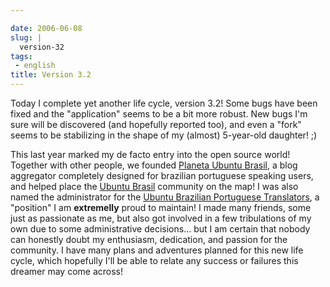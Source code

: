 ```yaml
---

date: 2006-06-08
slug: |
  version-32
tags:
 - english
title: Version 3.2
---
```


Today I complete yet another life cycle, version 3.2! Some bugs have
been fixed and the "application" seems to be a bit more robust. New bugs
I'm sure will be discovered (and hopefully reported too), and even a
"fork" seems to be stabilizing in the shape of my (almost) 5-year-old
daughter! ;)

This last year marked my de facto entry into the open source world!
Together with other people, we founded [Planeta Ubuntu
Brasil](http://planeta.ubuntubrasil.org/), a blog aggregator completely
designed for brazilian portuguese speaking users, and helped place the
[Ubuntu Brasil](http://www.ubuntubrasil.org/) community on the map! I
was also named the administrator for the [Ubuntu Brazilian Portuguese
Translators](https://launchpad.net/people/ubuntu-l10n-pt-br), a
"position" I am **extremelly** proud to maintain! I made many friends,
some just as passionate as me, but also got involved in a few
tribulations of my own due to some administrative decisions... but I am
certain that nobody can honestly doubt my enthusiasm, dedication, and
passion for the community. I have many plans and adventures planned for
this new life cycle, which hopefully I'll be able to relate any success
or failures this dreamer may come across!
